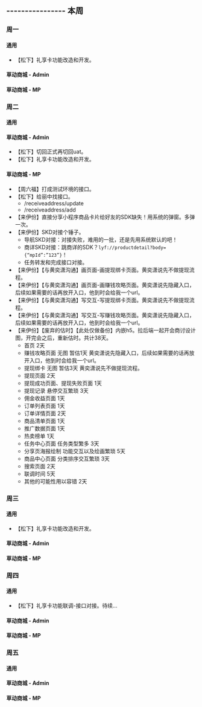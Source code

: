 ## ---------------- 本周

### 周一
#### 通用
* 【松下】礼享卡功能改造和开发。
#### 草动商城 - Admin
#### 草动商城 - MP

### 周二
#### 通用
#### 草动商城 - Admin
* 【松下】切回正式再切回uat。
* 【松下】礼享卡功能改造和开发。
#### 草动商城 - MP
* 【周六福】打成测试环境的接口。
* 【松下】给丽中找接口。
  - /receiveaddress/update
  - /receiveaddress/add
* 【来伊份】直接分享小程序商品卡片给好友的SDK缺失！用系统的弹窗。多弹一次。
* 【来伊份】SKD对接个锤子。
  - 导航SKD对接：对接失败，难用的一批，还是先用系统默认的吧！
  - 商详SKD对接：跳商详的SDK？`lyf://productdetail?body={“mpId”:”123”}`！
  - 任务转发和完成接口对接。
* 【来伊份】【与黄奕潇沟通】画页面-画提现绑卡页面。黄奕潇说先不做提现流程。
* 【来伊份】【与黄奕潇沟通】画页面-画赚钱攻略页面。黄奕潇说先隐藏入口，后续如果需要的话再放开入口，他到时会给我一个url。
* 【来伊份】【与黄奕潇沟通】写交互-写提现绑卡页面。黄奕潇说先不做提现流程。
* 【来伊份】【与黄奕潇沟通】写交互-写赚钱攻略页面。黄奕潇说先隐藏入口，后续如果需要的话再放开入口，他到时会给我一个url。
* 【来伊份】【废弃的估时】【此处仅做备份】内嵌h5。拉后端一起开会商讨设计图，开完会之后，重新估时。共计38天。
  - 首页 2天
  - 赚钱攻略页面 无图 暂估1天 黄奕潇说先隐藏入口，后续如果需要的话再放开入口，他到时会给我一个url。
  - 提现绑卡 无图 暂估3天 黄奕潇说先不做提现流程。
  - 提现页面 2天
  - 提现成功页面、提现失败页面 1天
  - 提现记录 悬停交互繁琐 3天
  - 佣金收益页面 1天
  - 订单列表页面 1天
  - 订单详情页面 2天
  - 商品清单页面 1天
  - 推广数据页面 1天
  - 热卖榜单 1天
  - 任务中心页面 任务类型繁多 3天
  - 分享页海报绘制 功能交互以及绘画繁琐 5天
  - 商品中心页面 分类排序交互繁琐 3天
  - 搜索页面 2天
  - 联调时间 5天
  - 其他的可能性用以容错 2天

### 周三
#### 通用
* 【松下】礼享卡功能改造和开发。
#### 草动商城 - Admin
#### 草动商城 - MP

### 周四
#### 通用
* 【松下】礼享卡功能联调-接口对接。待续...
#### 草动商城 - Admin
#### 草动商城 - MP

### 周五
#### 通用
#### 草动商城 - Admin
#### 草动商城 - MP
